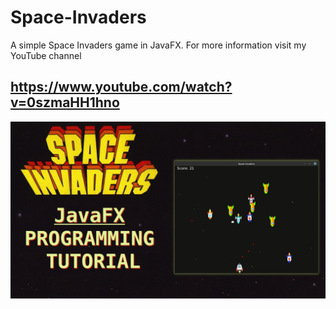 # Space-Invaders
A simple Space Invaders game in JavaFX. For more information visit my YouTube channel

## https://www.youtube.com/watch?v=0szmaHH1hno
![space](preview.jpg)
